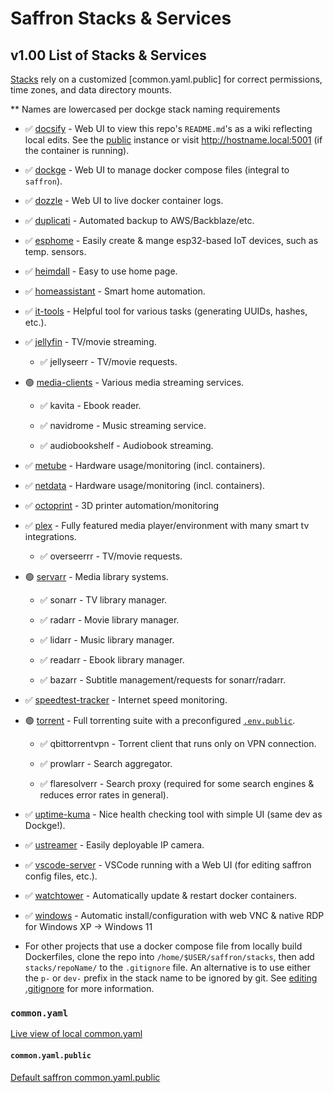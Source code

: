 # Saffron Stacks & Services

## v1.00 List of Stacks & Services

[Stacks](stacks/README.md) rely on a customized [common.yaml.public] for correct permissions, time zones, and data directory mounts.

\*\* Names are lowercased per dockge stack naming requirements

- &#x2705; [docsify](stacks/docsify/README.md) - Web UI to view this repo's `README.md`'s as a wiki reflecting local edits. See the [public](https://ivylikethevine.github.io/saffron) instance or visit <http://hostname.local:5001> (if the container is running).

- &#x2705; [dockge](dockge.md) - Web UI to manage docker compose files (integral to `saffron`).

- &#x2705; [dozzle](stacks/dozzle/README.md) - Web UI to live docker container logs.

- &#x2705; [duplicati](stacks/duplicati/README.md) - Automated backup to AWS/Backblaze/etc.

- &#x2705; [esphome](stacks/esphome/README.md) - Easily create & mange esp32-based IoT devices, such as temp. sensors.

- &#x2705; [heimdall](stacks/heimdall/README.md) - Easy to use home page.

- &#x2705; [homeassistant](stacks/homeassistant/README.md) - Smart home automation.

- &#x2705; [it-tools](stacks/it-tools/README.md) - Helpful tool for various tasks (generating UUIDs, hashes, etc.).

- &#x2705; [jellyfin](stacks/jellyfin/README.md) - TV/movie streaming.

  - &#x2705; jellyseerr - TV/movie requests.

- &#128994; [media-clients](stacks/media-clients/README.md) - Various media streaming services.

  - &#x2705; kavita - Ebook reader.

  - &#x2705; navidrome - Music streaming service.

  - &#x2705; audiobookshelf - Audiobook streaming.

- &#x2705; [metube](stacks/metube/README.md) - Hardware usage/monitoring (incl. containers).

- &#x2705; [netdata](stacks/netdata/README.md) - Hardware usage/monitoring (incl. containers).

- &#x2705; [octoprint](stacks/octoprint/README.md) - 3D printer automation/monitoring

- &#x2705; [plex](stacks/plex/README.md) - Fully featured media player/environment with many smart tv integrations.

  - &#x2705; overseerrr - TV/movie requests.

- &#128994; [servarr](stacks/servarr/README.md) - Media library systems.

  - &#x2705; sonarr - TV library manager.

  - &#x2705; radarr - Movie library manager.

  - &#x2705; lidarr - Music library manager.

  - &#x2705; readarr - Ebook library manager.

  - &#x2705; bazarr - Subtitle management/requests for sonarr/radarr.

- &#x2705; [speedtest-tracker](stacks/speedtest-tracker/README.md) - Internet speed monitoring.

- &#128994; [torrent](stacks/torrent/README.md) - Full torrenting suite with a preconfigured <a href="https://github.com/ivylikethevine/saffron/blob/main/stacks/torrent/.env.public"><code>.env.public</code></a>.

  - &#x2705; qbittorrentvpn - Torrent client that runs only on VPN connection.

  - &#x2705; prowlarr - Search aggregator.

  - &#x2705; flaresolverr - Search proxy (required for some search engines & reduces error rates in general).

- &#x2705; [uptime-kuma](stacks/uptime-kuma/README.md) - Nice health checking tool with simple UI (same dev as Dockge!).

- &#x2705; [ustreamer](stacks/ustreamer/README.md) - Easily deployable IP camera.

- &#x2705; [vscode-server](stacks/vscode-server/README.md) - VSCode running with a Web UI (for editing saffron config files, etc.).

- &#x2705; [watchtower](stacks/watchtower/README.md) - Automatically update & restart docker containers.

- &#x2705; [windows](stacks/windows/README.md) - Automatic install/configuration with web VNC & native RDP for Windows XP -> Windows 11

- For other projects that use a docker compose file from locally build Dockerfiles, clone the repo into `/home/$USER/saffron/stacks`, then add `stacks/repoName/` to the `.gitignore` file. An alternative is to use either the `p-` or `dev-` prefix in the stack name to be ignored by git. See [editing .gitignore](https://git-scm.com/book/en/v2/Git-Basics-Recording-Changes-to-the-Repository#_ignoring) for more information.

### `common.yaml`

[Live view of local common.yaml](common.yaml ':include :type=yaml')

#### `common.yaml.public`

[Default saffron common.yaml.public](common.yaml.public ':include :type=yaml yaml')

